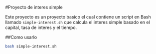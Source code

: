 #Proyecto de interes simple

Este proyecto es un proyecto basico el cual contiene un script en Bash llamado `simple-interest.sh` que calcula el interes simple basado en el capital, tasa de interes y el tiempo.

##Como usarlo 
```bash
bash simple-interest.sh

